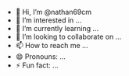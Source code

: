 - 👋 Hi, I’m @nathan69cm
- 👀 I’m interested in ...
- 🌱 I’m currently learning ...
- 💞️ I’m looking to collaborate on ...
- 📫 How to reach me ...
- 😄 Pronouns: ...
- ⚡ Fun fact: ...

<!---
nathan69cm/nathan69cm is a ✨ special ✨ repository because its `README.md` (this file) appears on your GitHub profile.
You can click the Preview link to take a look at your changes.
--->
